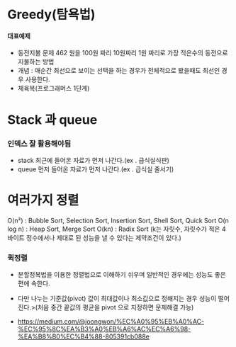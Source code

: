 # Greedy(탐욕법)

#### 대표예제

- 동전지불 문제 462 원을 100원 짜리 10원짜리 1원 짜리로 가장 적은수의 동전으로 지불하는 방법
- 개념 : 매순간 최선으로 보이는 선택을 하는 경우가 전체적으로 봤을때도 최선인 경우 사용한다.
- 체육복(프로그래머스 1단계)

# Stack 과 queue

### 인덱스 잘 활용해야됨

- stack 최근에 들어온 자료가 먼저 나간다.(ex . 급식실식판)
- queue 먼저 들어온 자료가 먼저 나간다.(ex . 급식실 줄서기)

# 여러가지 정렬

O(n²) : Bubble Sort, Selection Sort, Insertion Sort, Shell Sort, Quick Sort
O(n log n) : Heap Sort, Merge Sort
O(kn) : Radix Sort (k는 자릿수, 자릿수가 적은 4바이트 정수에서나 제대로 된 성능을 낼 수 있다는 제약조건이 있다.)

### 퀵정렬

- 분할정복법을 이용한 정렬법으로 이해하기 쉬우며 일반적인 경우에는 성능도 좋은편에 속한다.
- 다만 나누는 기준값(pivot) 값이 최대값이나 최소값으로 정해지는 경우 성능이 떨어진다.>(처음 중간 끝값의 평균을 pivot 으로 지정하면 문제해결 가능)

- https://medium.com/@joongwon/%EC%A0%95%EB%A0%AC-%EC%95%8C%EA%B3%A0%EB%A6%AC%EC%A6%98-%EA%B8%B0%EC%B4%88-805391cb088e
